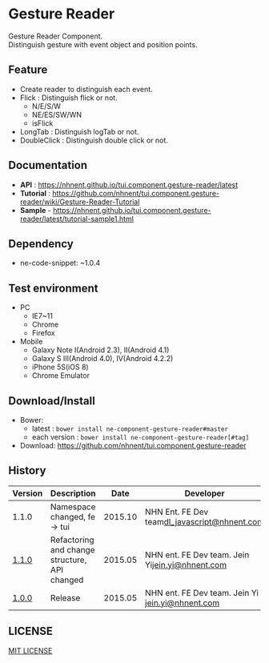 Gesture Reader
===============
Gesture Reader Component.<br>
Distinguish gesture with event object and position points.

## Feature
* Create reader to distinguish each event.
* Flick : Distinguish flick or not.
	* N/E/S/W
	* NE/ES/SW/WN
	* isFlick
* LongTab : Distinguish logTab or not.
* DoubleClick : Distinguish double click or not.

## Documentation
* **API** : https://nhnent.github.io/tui.component.gesture-reader/latest
* **Tutorial** : https://github.com/nhnent/tui.component.gesture-reader/wiki/Gesture-Reader-Tutorial
* **Sample** - https://nhnent.github.io/tui.component.gesture-reader/latest/tutorial-sample1.html



## Dependency
* ne-code-snippet: ~1.0.4

## Test environment
* PC
	* IE7~11
	* Chrome
	* Firefox
* Mobile
	* Galaxy Note I(Android 2.3), II(Android 4.1)
	* Galaxy S III(Android 4.0), IV(Android 4.2.2)
	* iPhone 5S(iOS 8)
	* Chrome Emulator


## Download/Install
* Bower:
   * latest : `bower install ne-component-gesture-reader#master`
   * each version : `bower install ne-component-gesture-reader[#tag]`
* Download: https://github.com/nhnent/tui.component.gesture-reader

## History
| Version | Description | Date | Developer |
| ---- | ---- | ---- | ---- |
| 1.1.0 | Namespace changed, fe -> tui | 2015.10 | NHN Ent. FE Dev team<dl_javascript@nhnent.com> |
| <a href="https://github.nhnent.com/pages/tui.component.gesture-reader/1.1.0">1.1.0</a> | Refactoring and change structure, API changed | 2015.05 |NHN ent. FE Dev team. Jein Yi<jein.yi@nhnent.com> |
| <a href="https://github.nhnent.com/pages/tui.component.gesture-reader/1.0.0">1.0.0</a> | Release | 2015.05 | NHN ent. FE Dev team. Jein Yi <jein.yi@nhnent.com> |

## LICENSE
[MIT LICENSE](LICENSE)
